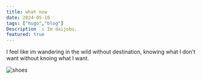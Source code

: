 ```yaml
---
title: what now
date: 2024-05-10
tags: ["hugo","blog"]
Description  : Im daijobu.
featured: true
---
```


I feel like im wandering in the wild without destination, knowing what I don't want without knoing what I want.



![shoes](https://i.imgur.com/Ab01Crc.jpeg)


